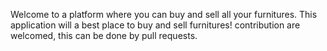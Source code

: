 Welcome to a platform where you can buy and sell all your furnitures. This application will  a best place to buy and sell furnitures! contribution are welcomed, this can be done by pull requests.

